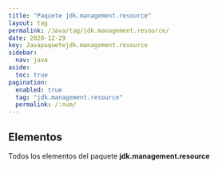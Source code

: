 ```yaml
---
title: "Paquete jdk.management.resource"
layout: tag
permalink: /Java/tag/jdk.management.resource/
date: 2020-12-29
key: Javapaquetejdk.management.resource
sidebar: 
  nav: java
aside: 
  toc: true
pagination: 
  enabled: true
  tag: "jdk.management.resource"
  permalink: /:num/
---
```


<h2>Elementos</h2>
Todos los elementos del paquete <strong>jdk.management.resource</strong>
